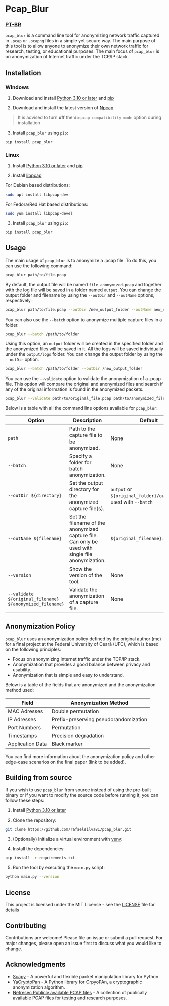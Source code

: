 # Pcap_Blur

### [PT-BR](README_pt.md)

`pcap_blur` is a command line tool for anonymizing network traffic captured in `.pcap` or `.pcapng` files in a simple yet secure way. The main purpose of this tool is to allow anyone to anonymize their own network traffic for research, testing, or educational purposes. The main focus of `pcap_blur` is on anonymization of Internet traffic under the TCP/IP stack.

## Installation

### Windows

1. Download and install [Python 3.10 or later](https://www.python.org/downloads/windows/) and [pip](https://pypi.org/project/pip/)

2. Download and install the latest version of [Npcap](https://nmap.org/npcap/)

> It is advised to turn **off** the `Winpcap compatibility mode` option during installation

3. Install `pcap_blur` using `pip`:

```bash
pip install pcap_blur
```

### Linux

1. Install [Python 3.10 or later](https://www.python.org/downloads/) and [pip](https://pypi.org/project/pip/)

2. Install [libpcap](https://www.tcpdump.org/)

For Debian based distributions:

```bash
sudo apt install libpcap-dev
```

For Fedora/Red Hat based distributions:

```bash
sudo yum install libpcap-devel
```

3. Install `pcap_blur` using `pip`:

```bash
pip install pcap_blur
```

## Usage

The main usage of `pcap_blur` is to anonymize a .pcap file. To do this, you can use the following command:

```bash
pcap_blur path/to/file.pcap
```

By default, the output file will be named `file_anonymized.pcap` and together with the log file will be saved in a folder named `output`. You can change the output folder and filename by using the `--outDir` and `--outName` options, respectively.

```bash
pcap_blur path/to/file.pcap --outDir /new_output_folder --outName new_name.pcap
```

You can also use the `--batch` option to anonymize multiple
capture files in a folder.

```bash
pcap_blur --batch /path/to/folder
```

Using this option, an `output` folder will be created in the specified folder and the anonymized files will be saved in it. All the logs will be saved individually under the `output/logs` folder. You can change the output folder by using the `--outDir` option.

```bash
pcap_blur --batch /path/to/folder --outDir /new_output_folder
```

You can use the `--validate` option to validate the anonymization of a .pcap file. This option will compare the original and anonymized files and search if any of the original information is found in the anonymized packets.

```bash
pcap_blur --validate path/to/original_file.pcap path/to/anonymized_file.pcap
```

Below is a table with all the command line options available for `pcap_blur`:

| Option                                                   | Description                                                                                       | Default                                                        |
| -------------------------------------------------------- | ------------------------------------------------------------------------------------------------- | -------------------------------------------------------------- |
| `path`                                                   | Path to the capture file to be anonymized.                                                        | None                                                           |
| `--batch`                                                | Specify a folder for batch anonymization.                                                         | None                                                           |
| `--outDir ${directory}`                                  | Set the output directory for the anonymized capture file(s).                                      | `output` or `${original_folder}/output` if used with `--batch` |
| `--outName ${filename}`                                  | Set the filename of the anonymized capture file. Can only be used with single file anonymization. | `${original_filename}.anon.pcap`                               |
| `--version`                                              | Show the version of the tool.                                                                     | None                                                           |
| `--validate ${original_filename} ${anonymized_filename}` | Validate the anonymization of a capture file.                                                     | None                                                           |

## Anonymization Policy

`pcap_blur` uses an anonymization policy defined by the original author (me) for a final project at the Federal University of Ceará (UFC), which is based on the following principles:

- Focus on anonymizing Internet traffic under the TCP/IP stack.
- Anonymization that provides a good balance between privacy and usability.
- Anonymization that is simple and easy to understand.

Below is a table of the fields that are anonymized and the anonymization method used:

| Field            | Anonymization Method                  |
| ---------------- | ------------------------------------- |
| MAC Adresses     | Double permutation                    |
| IP Adresses      | Prefix-preserving pseudorandomization |
| Port Numbers     | Permutation                           |
| Timestamps       | Precision degradation                 |
| Application Data | Black marker                          |

You can find more information about the anonymization policy and other edge-case scenarios on the final paper (link to be added).

## Building from source

If you wish to use `pcap_blur` from source instead of using the pre-built binary or if you want to modify the source code before running it, you can follow these steps:

1. Install [Python 3.10 or later](https://www.python.org/downloads/)

2. Clone the repository:

```bash
git clone https://github.com/rafaelsilva81/pcap_blur.git
```

3. (Optionally) Initialize a virtual environment with [venv](https://docs.python.org/3/library/venv.html):

4. Install the dependencies:

```bash
pip install -r requirements.txt
```

5. Run the tool by executing the `main.py` script:

```bash
python main.py --version
```

## License

This project is licensed under the MIT License - see the [LICENSE](LICENSE) file for details

## Contributing

Contributions are welcome! Please file an issue or submit a pull request. For major changes, please open an issue first to discuss what you would like to change.

## Acknowledgments

- [Scapy](https://scapy.net/) - A powerful and flexible packet manipulation library for Python.
- [YaCryptoPan](https://github.com/yacryptopan/yacryptopan) - A Python library for CrpyoPAn, a cryptographic anonymization algorithm.
- [Netresec Publicly available PCAP files](https://netresec.com/?page=public-pcap-files) - A collection of publically available PCAP files for testing and research purposes.
